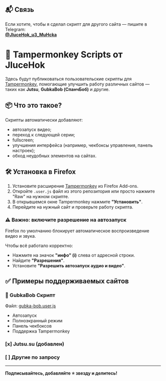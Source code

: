 ## 📬 Связь
Если хотите, чтобы я сделал скрипт для другого сайта — пишите в Telegram:  
**[@JluceHok_u3_MuHcka](https://t.me/JluceHok_u3_MuHcka)**

# 🦊 Tampermonkey Scripts от JluceHok

Здесь будут публиковаться пользовательские скрипты для [Tampermonkey](https://www.tampermonkey.net/), помогающие улучшить работу различных сайтов — таких как **Jutsu**, **GubkaBob (СпанчБоб)** и другие.

## 📦 Что это такое?

Скрипты автоматически добавляют:
- автозапуск видео;
- переход к следующей серии;
- fullscreen;
- улучшения интерфейса (например, чекбоксы управления, панель настроек);
- обход неудобных элементов на сайтах.

## 🛠 Установка в Firefox

1. Установите расширение [Tampermonkey](https://addons.mozilla.org/ru/firefox/addon/tampermonkey/) из Firefox Add-ons.
2. Откройте `.user.js` файл из этого репозитория или просто нажмите "Raw" на нужном скрипте.
3. В открывшемся окне Tampermonkey нажмите **"Установить"**.
4. Перейдите на нужный сайт и проверьте работу скрипта.

### ⚠️ Важно: включите разрешение на автозапуск

Firefox по умолчанию блокирует автоматическое воспроизведение видео и звука.

Чтобы всё работало корректно:

- Нажмите на значок **"инфо" (i)** слева от адресной строки.
- Найдите **"Разрешения"**.
- Установите **"Разрешить автозапуск аудио и видео"**.


## ✅ Примеры поддерживаемых сайтов
### 🧪 GubkaBob Скрипт
Файл: [gubka-bob.user.js](gubka-bob.user.js)
- Автозапуск
- Полноэкранный режим
- Панель чекбоксов
- Поддержка Tampermonkey

### [x] Jutsu.su (добавлен)
### [ ] Другие по запросу

---

**Подписывайтесь, добавляйте ⭐ звезду и делитесь!**
